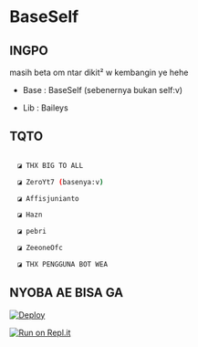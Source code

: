 # BaseSelf

## INGPO

masih beta om ntar dikit² w kembangin ye hehe

* Base : BaseSelf (sebenernya bukan self:v)

* Lib : Baileys

## TQTO

```bash

  ◪ THX BIG TO ALL

  ◪ ZeroYt7 (basenya:v)

  ◪ Affisjunianto

  ◪ Hazn

  ◪ pebri

  ◪ ZeeoneOfc

  ◪ THX PENGGUNA BOT WEA

```

## NYOBA AE BISA GA

[![Deploy](https://www.herokucdn.com/deploy/button.svg)](https://heroku.com/deploy?template=https://github.com/fdhlgrphy/BaseSelf/)

[![Run on Repl.it](https://repl.it/badge/github/fdhlgrphy/BaseSelf)](https://repl.it/github/fdhlgrphy/BaseSelf)
